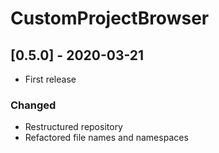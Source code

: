 # CustomProjectBrowser

## [0.5.0] - 2020-03-21
- First release

### Changed
- Restructured repository
- Refactored file names and namespaces